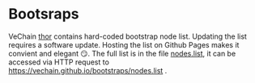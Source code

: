 # Bootsraps

VeChain [thor](https://github.com/vechain/thor) contains hard-coded bootstrap node list. Updating the list requires a software update. Hosting the list on Github Pages makes it convient and elegant 😏. The full list is in the file [nodes.list](./node.list), it can be accessed via HTTP request to https://vechain.github.io/bootstraps/nodes.list .

